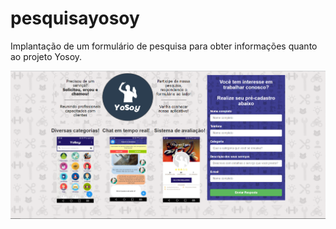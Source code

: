 # pesquisayosoy
Implantação de um formulário de pesquisa para obter informações quanto ao projeto Yosoy.

<p align="center">
  <img src="formulario.png" alt="Formulário Pesquisa Yosoy" />
</p>
